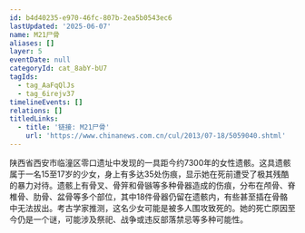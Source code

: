 ```yaml
---
id: b4d40235-e970-46fc-807b-2ea5b0543ec6
lastUpdated: '2025-06-07'
name: M21尸骨
aliases: []
layer: 5
eventDate: null
categoryId: cat_8abY-bU7
tagIds:
  - tag_AaFqQlJs
  - tag_6irejv37
timelineEvents: []
relations: []
titledLinks:
  - title: '链接: M21尸骨'
    url: 'https://www.chinanews.com.cn/cul/2013/07-18/5059040.shtml'
---
```

陕西省西安市临潼区零口遗址中发现的一具距今约7300年的女性遗骸。这具遗骸属于一名15至17岁的少女，身上有多达35处伤痕，显示她在死前遭受了极其残酷的暴力对待。遗骸上有骨叉、骨笄和骨镞等多种骨器造成的伤痕，分布在颅骨、脊椎骨、肋骨、盆骨等多个部位，其中18件骨器仍留在遗骸内，有些甚至插在骨骼中无法拔出。考古学家推测，这名少女可能是被多人围攻致死的。她的死亡原因至今仍是一个谜，可能涉及祭祀、战争或违反部落禁忌等多种可能性。
